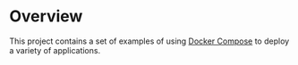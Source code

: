 # Overview

This project contains a set of examples of using [Docker Compose](https://docs.docker.com/compose/) to deploy a variety of applications.

